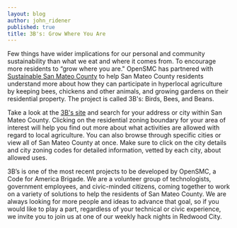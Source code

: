 ```yaml
---
layout: blog
author: john_ridener
published: true
title: 3B's: Grow Where You Are
---
```

Few things have wider implications for our personal and community sustainability than what we eat and where it comes from. To encourage more residents to “grow where you are." OpenSMC has partnered with [Sustainable San Mateo County](http://www.sustainablesanmateo.org/ "Sustainable San Mateo County site") to help San Mateo County residents understand more about how they can participate in hyperlocal agriculture by keeping bees, chickens and other animals, and growing gardens on their residential property. The project is called 3B's: Birds, Bees, and Beans.

Take a look at the [3B's site](http://sustainablesanmateo.org/3bs) and search for your address or city within San Mateo County. Clicking on the residential zoning boundary for your area of interest will help you find out more about what activities are allowed with regard to local agriculture. You can also browse through specific cities or view all of San Mateo County at once. Make sure to click on the city details and city zoning codes for detailed information, vetted by each city, about allowed uses. 

3B’s is one of the most recent projects to be developed by OpenSMC, a Code for America Brigade. We are a volunteer group of technologists, government employees, and civic-minded citizens, coming together to work on a variety of solutions to help the residents of San Mateo County. We are always looking for more people and ideas to advance that goal, so if you would like to play a part, regardless of your technical or civic experience, we invite you to join us at one of our weekly hack nights in Redwood City. 
